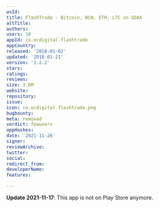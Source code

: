 ```yaml
---
wsId: 
title: FlashTrade - Bitcoin, BCH, ETH, LTC on GDAX
altTitle: 
authors: 
users: 10
appId: co.ocdigital.flashtrade
appCountry: 
released: '2018-01-02'
updated: '2018-01-21'
version: '1.2.2'
stars: 
ratings: 
reviews: 
size: 3.6M
website: 
repository: 
issue: 
icon: co.ocdigital.flashtrade.png
bugbounty: 
meta: removed
verdict: fewusers
appHashes: 
date: '2021-11-26'
signer: 
reviewArchive: 
twitter: 
social: 
redirect_from: 
developerName: 
features: 

---
```


**Update 2021-11-17**: This app is not on Play Store anymore.

